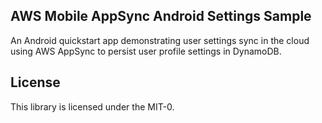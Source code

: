 ## AWS Mobile AppSync Android Settings Sample

An Android quickstart app demonstrating user settings sync in the cloud using AWS AppSync to persist user profile settings in DynamoDB.

## License

This library is licensed under the MIT-0.
